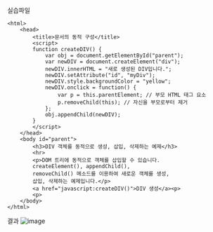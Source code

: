 실습파일

<!DOCTYPE html>
    <html>
        <head>
            <title>문서의 동적 구성</title>
            <script>
            function createDIV() {
                var obj = document.getElementById("parent");
                var newDIV = document.createElement("div");
                newDIV.innerHTML = "새로 생성된 DIV입니다.";
                newDIV.setAttribute("id", "myDiv");
                newDIV.style.backgroundColor = "yellow";
                newDIV.onclick = function() {
                    var p = this.parentElement; // 부모 HTML 태그 요소
                    p.removeChild(this); // 자신을 부모로부터 제거
                };
                obj.appendChild(newDIV);
            }
            </script>
        </head>
        <body id="parent">
            <h3>DIV 객체를 동적으로 생성, 삽입, 삭제하는 예제</h3>
            <hr>
            <p>DOM 트리에 동적으로 객체를 삽입할 수 있습니다.
            createElement(), appendChild(), 
            removeChild() 메소드를 이용하여 새로운 객체를 생성,
            삽입, 삭제하는 예제입니다.</p>
            <a href="javascript:createDIV()">DIV 생성</a><p>
            <p>
        </body>
    </html>

결과
![image](https://github.com/drawarepair/React/assets/102895287/c8820ff0-f576-43dd-adbc-997c7f3c94d7)
